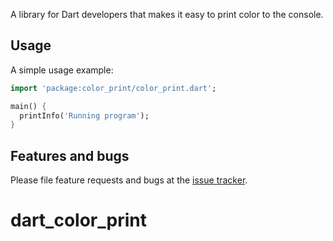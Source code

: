 A library for Dart developers that makes it easy to print color to the console.

## Usage

A simple usage example:

```dart
import 'package:color_print/color_print.dart';

main() {
  printInfo('Running program');
}
```

## Features and bugs

Please file feature requests and bugs at the [issue tracker][tracker].

[tracker]: https://github.com/earyzhe/dart_color_print/issues
# dart_color_print
